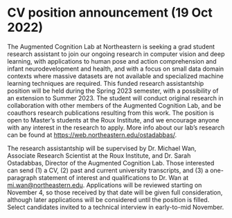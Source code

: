 # CV position announcement (19 Oct 2022)

The Augmented Cognition Lab at Northeastern is seeking a grad student research assistant to join our ongoing research in computer vision and deep learning, with applications to human pose and action comprehension and infant neurodevelopment and health, and with a focus on small data domain contexts where massive datasets are not available and specialized machine learning techniques are required. This funded research assistantship position will be held during the Spring 2023 semester, with a possibility of an extension to Summer 2023. The student will conduct original research in collaboration with other members of the Augmented Cognition Lab, and be coauthors research publications resulting from this work. The position is open to Master’s students at the Roux Institute, and we encourage anyone with any interest in the research to apply. More info about our lab’s research can be found at https://web.northeastern.edu/ostadabbas/.

The research assistantship will be supervised by Dr. Michael Wan, Associate Research Scientist at the Roux Institute, and Dr. Sarah Ostadabbas, Director of the Augmented Cognition Lab. Those interested can send (1) a CV, (2) past and current university transcripts, and (3) a one-paragraph statement of interest and qualifications to Dr. Wan at mi.wan@northeastern.edu. Applications will be reviewed starting on November 4, so those received by that date will be given full consideration, although later applications will be considered until the position is filled. Select candidates invited to a technical interview in early-to-mid November.
